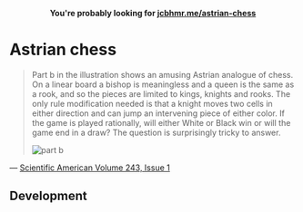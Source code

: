 <p align=center>
  <b>You're probably looking for <a href="https://jcbhmr.me/1d-chess-puzzle/">jcbhmr.me/astrian-chess</a></b>
</p>

# Astrian chess

> Part b in the illustration shows an amusing Astrian analogue of chess. On a linear board a bishop is meaningless and a queen is the same as a rook, and so the pieces are limited to kings, knights and rooks. The only rule modification needed is that a knight moves two cells in either direction and can jump an intervening piece of either color. If the game is played rationally, will either White or Black win or will the game end in a draw? The question is surprisingly tricky to answer.
>
> ![part b](https://i.imgur.com/XtPnNo7.png)

&mdash; [Scientific American Volume 243, Issue 1](https://www.scientificamerican.com/issue/sa/1980/07-01/)

## Development
